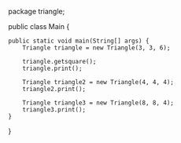 package triangle;

public class Main {

	public static void main(String[] args) {
		Triangle triangle = new Triangle(3, 3, 6);

		triangle.getsquare();
		triangle.print();
		
		Triangle triangle2 = new Triangle(4, 4, 4);
		triangle2.print();
		
		Triangle triangle3 = new Triangle(8, 8, 4);
		triangle3.print();
	}

}
